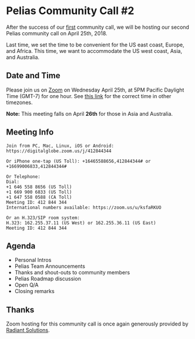 # Pelias Community Call #2

After the success of our [first](https://pelias.io/announcements/2018-03-15-pelias-community-call/) community call, we will be hosting our second Pelias community call on April 25th, 2018.

Last time, we set the time to be convenient for the US east coast, Europe, and Africa. This time, we want to accommodate the US west coast, Asia, and Australia.

## Date and Time

Please join us on [Zoom](https://digitalglobe.zoom.us/j/412844344) on Wednesday April 25th, at 5PM Pacific Daylight Time (GMT-7) for one hour. See [this link](https://www.timeanddate.com/worldclock/converter.html?iso=20180426T000000&p1=202&p2=179&p3=195&p4=95) for the correct time in other timezones.

**Note:** This meeting falls on April **26th** for those in Asia and Australia.

## Meeting Info

```
Join from PC, Mac, Linux, iOS or Android: https://digitalglobe.zoom.us/j/412844344

Or iPhone one-tap (US Toll): +16465588656,412844344# or +16699006833,412844344#

Or Telephone:
Dial:
+1 646 558 8656 (US Toll)
+1 669 900 6833 (US Toll)
+1 647 558 0588 (CA Toll)
Meeting ID: 412 844 344
International numbers available: https://zoom.us/u/ksfaRKUO

Or an H.323/SIP room system:
H.323: 162.255.37.11 (US West) or 162.255.36.11 (US East)
Meeting ID: 412 844 344
```

## Agenda

* Personal Intros
* Pelias Team Announcements
* Thanks and shout-outs to community members
* Pelias Roadmap discussion
* Open Q/A
* Closing remarks

## Thanks

Zoom hosting for this community call is once again generously provided by [Radiant Solutions](http://radiantsolutions.com/).

